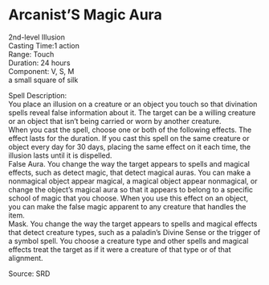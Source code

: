 # Arcanist’S Magic Aura
2nd-level Illusion<br>
Casting Time:1 action<br>
Range: Touch<br>
Duration: 24 hours<br>
Component: V, S, M<br>
a small square of silk

Spell Description:<br>
You place an illusion on a creature or an object you touch so that divination spells reveal false information about it. The target can be a willing creature or an object that isn’t being carried or worn by another creature.<br>When you cast the spell, choose one or both of the following effects. The effect lasts for the duration. If you cast this spell on the same creature or object every day for 30 days, placing the same effect on it each time, the illusion lasts until it is dispelled.<br>False Aura. You change the way the target appears to spells and magical effects, such as detect magic, that detect magical auras. You can make a nonmagical object appear magical, a magical object appear nonmagical, or change the object’s magical aura so that it appears to belong to a specific school of magic that you choose. When you use this effect on an object, you can make the false magic apparent to any creature that handles the item.<br>Mask. You change the way the target appears to spells and magical effects that detect creature types, such as a paladin’s Divine Sense or the trigger of a symbol spell. You choose a creature type and other spells and magical effects treat the target as if it were a creature of that type or of that alignment.

Source: SRD